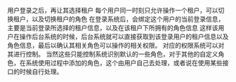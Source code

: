 

用户登录之后，再让其选择租户
每个用户同一时刻只允许操作一个租户，可以切换租户，以及切换租户的角色
在登录系统后，会绑定这个用户的当前登录信息，主要是当前登录所选择的租户信息，以及在该租户下所拥有的角色信息
这样该用户在操作后台系统的时候，后台系统就可以直接获取到该登录用户的租户信息以及角色信息，最后以确认其相关角色可以操作的相关权限。
对应的权限系统可以对其进行控制。
当然这些只能控制系统识别默认的一些角色，对于其他的自定义角色，在系统使用过程中添加的角色，这个由用户自己去处理，或者说在使用某些接口的时候自行处理。

